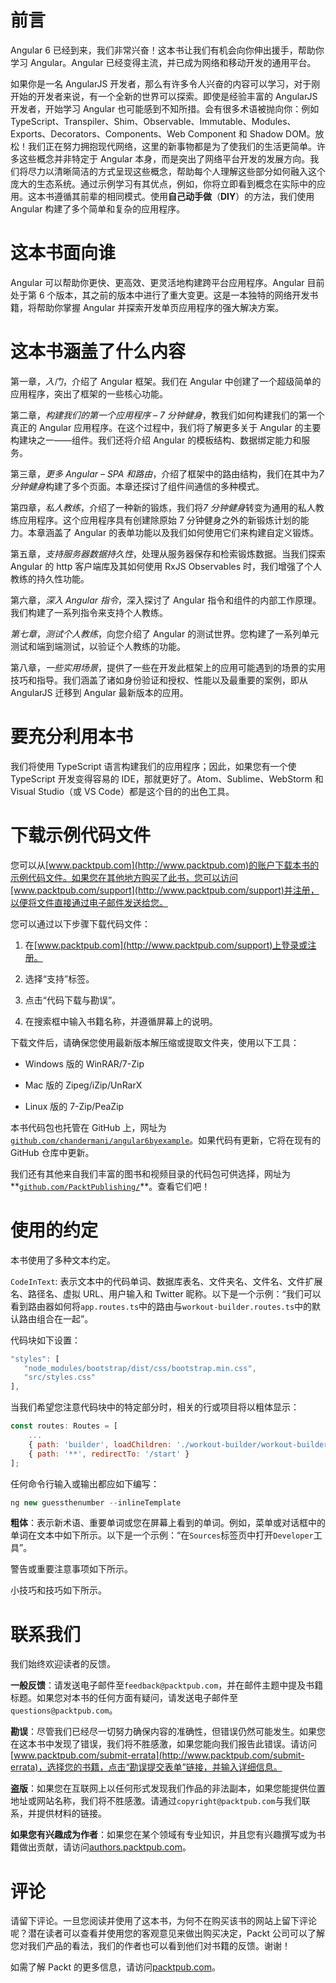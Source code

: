 # 前言

Angular 6 已经到来，我们非常兴奋！这本书让我们有机会向你伸出援手，帮助你学习 Angular。Angular 已经变得主流，并已成为网络和移动开发的通用平台。

如果你是一名 AngularJS 开发者，那么有许多令人兴奋的内容可以学习，对于刚开始的开发者来说，有一个全新的世界可以探索。即使是经验丰富的 AngularJS 开发者，开始学习 Angular 也可能感到不知所措。会有很多术语被抛向你：例如 TypeScript、Transpiler、Shim、Observable、Immutable、Modules、Exports、Decorators、Components、Web Component 和 Shadow DOM。放松！我们正在努力拥抱现代网络，这里的新事物都是为了使我们的生活更简单。许多这些概念并非特定于 Angular 本身，而是突出了网络平台开发的发展方向。我们将尽力以清晰简洁的方式呈现这些概念，帮助每个人理解这些部分如何融入这个庞大的生态系统。通过示例学习有其优点，例如，你将立即看到概念在实际中的应用。这本书遵循其前辈的相同模式。使用**自己动手做**（**DIY**）的方法，我们使用 Angular 构建了多个简单和复杂的应用程序。

# 这本书面向谁

Angular 可以帮助你更快、更高效、更灵活地构建跨平台应用程序。Angular 目前处于第 6 个版本，其之前的版本中进行了重大变更。这是一本独特的网络开发书籍，将帮助你掌握 Angular 并探索开发单页应用程序的强大解决方案。

# 这本书涵盖了什么内容

第一章，*入门*，介绍了 Angular 框架。我们在 Angular 中创建了一个超级简单的应用程序，突出了框架的一些核心功能。

第二章，*构建我们的第一个应用程序 – 7 分钟健身*，教我们如何构建我们的第一个真正的 Angular 应用程序。在这个过程中，我们将了解更多关于 Angular 的主要构建块之一——组件。我们还将介绍 Angular 的模板结构、数据绑定能力和服务。

第三章，*更多 Angular – SPA 和路由*，介绍了框架中的路由结构，我们在其中为*7 分钟健身*构建了多个页面。本章还探讨了组件间通信的多种模式。

第四章，*私人教练*，介绍了一种新的锻炼，我们将*7 分钟健身*转变为通用的私人教练应用程序。这个应用程序具有创建除原始 7 分钟健身之外的新锻炼计划的能力。本章涵盖了 Angular 的表单功能以及我们如何使用它们来构建自定义锻炼。

第五章，*支持服务器数据持久性*，处理从服务器保存和检索锻炼数据。当我们探索 Angular 的 http 客户端库及其如何使用 RxJS Observables 时，我们增强了个人教练的持久性功能。

第六章，*深入 Angular 指令*，深入探讨了 Angular 指令和组件的内部工作原理。我们构建了一系列指令来支持个人教练。

*第七章*，*测试个人教练*，向您介绍了 Angular 的测试世界。您构建了一系列单元测试和端到端测试，以验证个人教练的功能。

第八章，*一些实用场景*，提供了一些在开发此框架上的应用可能遇到的场景的实用技巧和指导。我们涵盖了诸如身份验证和授权、性能以及最重要的案例，即从 AngularJS 迁移到 Angular 最新版本的应用。

# 要充分利用本书

我们将使用 TypeScript 语言构建我们的应用程序；因此，如果您有一个使 TypeScript 开发变得容易的 IDE，那就更好了。Atom、Sublime、WebStorm 和 Visual Studio（或 VS Code）都是这个目的的出色工具。

# 下载示例代码文件

您可以从[www.packtpub.com](http://www.packtpub.com)的账户下载本书的示例代码文件。如果您在其他地方购买了此书，您可以访问[www.packtpub.com/support](http://www.packtpub.com/support)并注册，以便将文件直接通过电子邮件发送给您。

您可以通过以下步骤下载代码文件：

1.  在[www.packtpub.com](http://www.packtpub.com/support)上登录或注册。

1.  选择“支持”标签。

1.  点击“代码下载与勘误”。

1.  在搜索框中输入书籍名称，并遵循屏幕上的说明。

下载文件后，请确保您使用最新版本解压缩或提取文件夹，使用以下工具：

+   Windows 版的 WinRAR/7-Zip

+   Mac 版的 Zipeg/iZip/UnRarX

+   Linux 版的 7-Zip/PeaZip

本书代码包也托管在 GitHub 上，网址为[`github.com/chandermani/angular6byexample`](https://github.com/chandermani/angular6byexample)。如果代码有更新，它将在现有的 GitHub 仓库中更新。

我们还有其他来自我们丰富的图书和视频目录的代码包可供选择，网址为**[`github.com/PacktPublishing/`](https://github.com/PacktPublishing/)**。查看它们吧！

# 使用的约定

本书使用了多种文本约定。

`CodeInText`: 表示文本中的代码单词、数据库表名、文件夹名、文件名、文件扩展名、路径名、虚拟 URL、用户输入和 Twitter 昵称。以下是一个示例：“我们可以看到路由器如何将`app.routes.ts`中的路由与`workout-builder.routes.ts`中的默认路由组合在一起”。

代码块如下设置：

```js
"styles": [
   "node_modules/bootstrap/dist/css/bootstrap.min.css",
   "src/styles.css"
],
```

当我们希望您注意代码块中的特定部分时，相关的行或项目将以粗体显示：

```js
const routes: Routes = [
    ...
    { path: 'builder', loadChildren: './workout-builder/workout-builder.module#WorkoutBuilderModule'},
    { path: '**', redirectTo: '/start' }
];
```

任何命令行输入或输出都应如下编写：

```js
ng new guessthenumber --inlineTemplate
```

**粗体**：表示新术语、重要单词或您在屏幕上看到的单词。例如，菜单或对话框中的单词在文本中如下所示。以下是一个示例：“在`Sources`标签页中打开`Developer`工具”。

警告或重要注意事项如下所示。

小技巧和技巧如下所示。

# 联系我们

我们始终欢迎读者的反馈。

**一般反馈**：请发送电子邮件至`feedback@packtpub.com`，并在邮件主题中提及书籍标题。如果您对本书的任何方面有疑问，请发送电子邮件至`questions@packtpub.com`。

**勘误**：尽管我们已经尽一切努力确保内容的准确性，但错误仍然可能发生。如果您在这本书中发现了错误，我们将不胜感激，如果您能向我们报告此错误。请访问[www.packtpub.com/submit-errata](http://www.packtpub.com/submit-errata)，选择您的书籍，点击“勘误提交表单”链接，并输入详细信息。

**盗版**：如果您在互联网上以任何形式发现我们作品的非法副本，如果您能提供位置地址或网站名称，我们将不胜感激。请通过`copyright@packtpub.com`与我们联系，并提供材料的链接。

**如果您有兴趣成为作者**：如果您在某个领域有专业知识，并且您有兴趣撰写或为书籍做出贡献，请访问[authors.packtpub.com](http://authors.packtpub.com/)。

# 评论

请留下评论。一旦您阅读并使用了这本书，为何不在购买该书的网站上留下评论呢？潜在读者可以查看并使用您的客观意见来做出购买决定，Packt 公司可以了解您对我们产品的看法，我们的作者也可以看到他们对书籍的反馈。谢谢！

如需了解 Packt 的更多信息，请访问[packtpub.com](https://www.packtpub.com/)。
